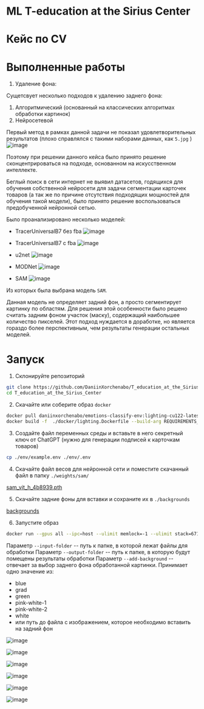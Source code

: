 # ML T-education at the Sirius Center

# Кейс по CV

# Выполненные работы

1. Удаление фона:

Сущетсвует несколько подходов к удалению заднего фона:

1. Алгоритмический (основанный на классических алгоритмах обработки картинок)
2. Нейросетевой

Первый метод в рамках данной задачи не показал удовлетворительных результатов (плохо справлялся с такими наборами данных, как `5.jpg` )
![image](https://github.com/user-attachments/assets/a6572684-c4ef-4bec-b198-ed0c6be0cf17)

Поэтому при решении данного кейса было принято решение 
сконцентрироваться на подходе, основанном на искусственном интеллекте.

Беглый поиск в сети интернет не выявил датасетов, годящихся для обучения собственной нейросети для задачи сегментации карточек товаров 
(а так же по причине отсутствия подходящих мощностей для обучения такой модели), 
было принято решение воспользоваться предобученной нейронной сетью.

Было проанализировано несколько моделей:
* TracerUniversalB7 без fba
![image](https://github.com/user-attachments/assets/9fc9785f-0db7-4043-a202-c1b10c052e83)

* TracerUniversalB7 с fba
![image](https://github.com/user-attachments/assets/e9f4f142-8024-468b-908e-a675cc25a8a5)

* u2net
![image](https://github.com/user-attachments/assets/d2a99569-9241-4bb7-84a5-f3a30f3e6a2a)

* MODNet
![image](https://github.com/user-attachments/assets/603746c2-ec41-4180-92d3-1f0b193e7f0a)

* SAM
![image](https://github.com/user-attachments/assets/eb6f38fb-4f50-4b2d-889b-b971ac23727c)

Из которых была выбрана модель `SAM`.

Данная модель не определяет задний фон, а просто сегментирует картинку по областям. 
Для решения этой особенности было решено считать задним фоном участок (маску), 
содержащий наибольшее количество пикселей. Этот подход нуждается в доработке, 
но является гораздо более перспективным, чем результаты генерации остальных моделей.

# Запуск
1. Склонируйте репозиторий

```bash
git clone https://github.com/DaniinXorchenabo/T_education_at_the_Sirius_Center.git
cd T_education_at_the_Sirius_Center
```

2. Скачайте или соберите образ `docker`

```bash
docker pull daniinxorchenabo/emotions-classify-env:lighting-cu122-latest
docker build -f  ./docker/lighting.Dockerfile --build-arg REQUIREMENTS_FILE=cu_12_2.txt . -t daniinxorchenabo/emotions-classify-env:lighting-cu122-latest
```

3. Создайте файл переменных среды и вставьте в него секретный ключ от ChatGPT (нужно для генерации подписей к карточкам товаров)

```bash
cp ./env/example.env ./env/.env 
```

4. Скачайте файл весов для нейронной сети и поместите скачанный файл в папку `./weights/sam/`

[sam_vit_h_4b8939.pth](https://dl.fbaipublicfiles.com/segment_anything/sam_vit_h_4b8939.pth)

5. Скачайте задние фоны для вставки и сохраните их в `./backgrounds`

[backgrounds](https://disk.yandex.ru/d/7MulssjrgPeArQ)

6. Запустите образ
```bash
docker run --gpus all --ipc=host --ulimit memlock=-1 --ulimit stack=67108864  -p 0.0.0.0:8888:8888 -p 0.0.0.0:6006:6006 --rm -it -v .:/workspace/NN  --volume  /$(pwd)/notebooks/jupyter_config:/root/.jupyter  daniinxorchenabo/emotions-classify-env:lighting-cu122-latest python src/main.py --input-folder /workspace/NN/data/raw --output-folder /workspace/NN/data/res 
```

Параметр `--input-folder` -- путь к папке, в которой лежат файлы для обработки
Параметр `--output-folder` -- путь к папке, в которую будут помещены результаты обработки
Параметр `--add-background` -- отвечает за выбор заднего фона обработанной картинки. Принимает одно значение из:
* blue
* grad
* green
* pink-white-1
* pink-white-2
* white
* или путь до файла с изображением, которое необходимо вставить на задний фон


![image](https://github.com/user-attachments/assets/a6572684-c4ef-4bec-b198-ed0c6be0cf17)

![image](https://github.com/user-attachments/assets/e9f4f142-8024-468b-908e-a675cc25a8a5)

![image](https://github.com/user-attachments/assets/9fc9785f-0db7-4043-a202-c1b10c052e83)

![image](https://github.com/user-attachments/assets/d2a99569-9241-4bb7-84a5-f3a30f3e6a2a)

![image](https://github.com/user-attachments/assets/603746c2-ec41-4180-92d3-1f0b193e7f0a)

![image](https://github.com/user-attachments/assets/eb6f38fb-4f50-4b2d-889b-b971ac23727c)



